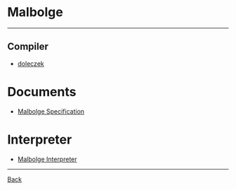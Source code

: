# Malbolge

---

## Compiler

- [doleczek](https://www.malbolge.doleczek.pl/)

# Documents

- [Malbolge Specification](http://www.lscheffer.com/malbolge_spec.html)

# Interpreter

- [Malbolge Interpreter](https://bitbucket.org/msagi/malbolge-interpreter/src/334550921a223563e0f2224642787a7b3410c038/?at=feature%2Fmalbolge-interpreter)

---

[Back](./readme.md)
